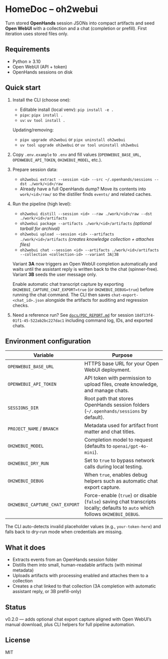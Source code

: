 # HomeDoc – oh2webui

Turn stored **OpenHands** session JSONs into compact artifacts and seed **Open WebUI** with a collection and a chat (completion or prefill). First iteration uses stored files only.

## Requirements
- Python ≥ 3.10
- Open WebUI (API + token)
- OpenHands sessions on disk

## Quick start
1. Install the CLI (choose one):
   - Editable install (local venv): `pip install -e .`
   - `pipx`: `pipx install .`
   - `uv`: `uv tool install .`
   
   Updating/removing:
   - `pipx upgrade oh2webui` or `pipx uninstall oh2webui`
   - `uv tool upgrade oh2webui` or `uv tool uninstall oh2webui`
2. Copy `.env.example` to `.env` and fill values (`OPENWEBUI_BASE_URL`, `OPENWEBUI_API_TOKEN`, `OH2WEBUI_MODEL`, etc.).
3. Prepare session data:
   - `oh2webui extract --session <id> --src ~/.openhands/sessions --dst ./work/<id>/raw`
   - Already have a full OpenHands dump? Move its contents into `work/<id>/raw/` so the distiller finds `events/` and related caches.
4. Run the pipeline (high level):
   - `oh2webui distill --session <id> --raw ./work/<id>/raw --dst ./work/<id>/artifacts`
   - `oh2webui package --artifacts ./work/<id>/artifacts` *(optional tarball for archival)*
   - `oh2webui upload --session <id> --artifacts ./work/<id>/artifacts` *(creates knowledge collection + attaches files)*
   - `oh2webui chat --session <id> --artifacts ./work/<id>/artifacts --collection <collection-id> --variant 3A|3B`

   Variant **3A** now triggers an Open WebUI completion automatically and waits until the assistant reply is written back to the chat (spinner-free). Variant **3B** seeds the user message only.

   Enable automatic chat transcript capture by exporting `OH2WEBUI_CAPTURE_CHAT_EXPORT=true` (or `OH2WEBUI_DEBUG=true`) before running the chat command. The CLI then saves `chat-export-<chat_id>.json` alongside the artifacts for auditing and regression checks.

5. Need a reference run? See [`docs/POC_REPORT.md`](docs/POC_REPORT.md) for session `18df13f4-01f1-45-522ab2bc227dac1` including command log, IDs, and exported chats.

## Environment configuration

| Variable | Purpose |
| --- | --- |
| `OPENWEBUI_BASE_URL` | HTTPS base URL for your Open WebUI deployment. |
| `OPENWEBUI_API_TOKEN` | API token with permission to upload files, create knowledge, and manage chats. |
| `SESSIONS_DIR` | Root path that stores OpenHands session folders (`~/.openhands/sessions` by default). |
| `PROJECT_NAME` / `BRANCH` | Metadata used for artifact front matter and chat titles. |
| `OH2WEBUI_MODEL` | Completion model to request (defaults to `openai/gpt-4o-mini`). |
| `OH2WEBUI_DRY_RUN` | Set to `true` to bypass network calls during local testing. |
| `OH2WEBUI_DEBUG` | When `true`, enables debug helpers such as automatic chat export capture. |
| `OH2WEBUI_CAPTURE_CHAT_EXPORT` | Force-enable (`true`) or disable (`false`) saving chat transcripts locally; defaults to `auto` which follows `OH2WEBUI_DEBUG`. |

The CLI auto-detects invalid placeholder values (e.g., `your-token-here`) and falls back to dry-run mode when credentials are missing.

## What it does
- Extracts events from an OpenHands session folder
- Distills them into small, human-readable artifacts (with minimal metadata)
- Uploads artifacts with processing enabled and attaches them to a collection
- Creates a chat linked to that collection (3A completion with automatic assistant reply, or 3B prefill-only)

## Status
v0.2.0 — adds optional chat export capture aligned with Open WebUI’s manual download, plus CLI helpers for full pipeline automation.

## License
MIT
